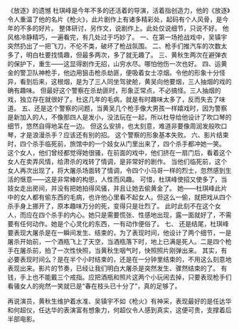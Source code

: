 《放逐》的遗憾
  杜琪峰是今年不多的还活着的导演，活着指创造力，他的《放逐》令人重温了他的名片《枪火》，此片剧作上有诸多精彩处，起码有个人风骨，是今年的不多的好片。
  整体研讨，另作文，说剧作上。此处仅说细节，只说不好。
  他风格冷静精巧，一遍看完，有几处过于巧妙了。
  一、在第一场抢战戏中，吴镇宇突然扔出了一把飞刀，不伦不类，破坏了枪战氛围。
  二、枪手们推汽车的次数太多了，明白杜要找情趣，但最多两次，多了就无趣了。
  三、黄秋生两次在避弹衣的保护下，重生——这显得剧作无招，山穷水尽。哪怕他伤一次也好。
  四、运黄金的警卫队神枪手，他边用狙击枪杀劫匪，便吸着女士凉烟。令他的形象十分怪异，看到后来，这根烟，是为了三人同坐驾驶舱，黄吴向他要烟，三人抽烟的戏的确有趣味。
   但最好这个警察在杀劫匪时，形象正常点，不必搞怪。三人抽烟的戏，独立存在就很好了。杜这几年的毛病，就是有时趣味太多了，反而失去了味道。
   五、还是这个警察的问题，当黄吴几个枪手像大男孩一样嬉戏时，因为警察是新加入的人，不像那四人是发小，没法玩在一起，所以杜导给他设计了吹口琴的细节，悠然自得地呆在一边。
  但这么安排，也太刻意，难道非要像周润发般吹口琴，才是浪漫杀手？应该还有别的招。
  这个警察的形象基本失败。
 六、影片结束时，四个杀手临死前，旅馆中的一个妓女从门里出来了，四个杀手都冲她一笑。
   这个女人，他们曾经都觉得她很骚，在前面的戏中，他们挤在一扇门后，看着这个女人在卖弄风情，给肃杀的戏转了情调，是非常好的剧作。
   当他们临死前，这个女人再次出现了，将大屠杀场面转了情调，令四个小马哥一样的烈士，忽然感到生活的惬意——这是非常棒的构思，人性而风趣。
     可惜，杜琪峰使招又使多了，当妓女走出房间，并没有把她拍得风骚，并且让她去偷黄金了。
   她——杜琪峰此片中的女人都有偷东西的毛病，也许他心里看不起女人。但这么一偷，就把戏从四个杀手身上挪开了，原本趣味万分的死，变得只是壮烈了。
   此时此刻不在这个女人，而应在四个杀手的内心。她只是需要慌张、性感地出现，露一面就好了，不需要有任何动作。她是个心灵化的东西，一有动作便俗了。
七、
  还是结尾，杜琪峰要表现大屠杀是在一瞬间发生、结束的，为了表现时间，他设计了两个细节，一是屠杀开始前，一个酒瓶飞上了天空，当酒瓶落下时，地上已满是死人。二是四个枪手在屠杀前，拍了一次性快照，当黄秋生咽气时，快照照片刚弹出来。
  其实，有必要表现时间么？是在半个小时结束的，还是在一分钟里结束的，不用这么刻意地表现出来。影片的节奏，已经让我们明白大屠杀是突然发生、骤然结束的了。
   有钱，手上也不能戴三个戒指。应把酒瓶和照片这两个小玩闹去掉，只要表现枪手们看骚女人的宛然一笑就已是“春在枝头已十分了”，真的足够了。
 
   再说演员，黄秋生维护着水准、吴镇宇不如《枪火》有神采，表现最好的是任达华和何超仪，任达华的表演富有想象力，何超仪令人感到真实，这便可贵，支撑着后半部电影。
 
 
 
 
 
 
